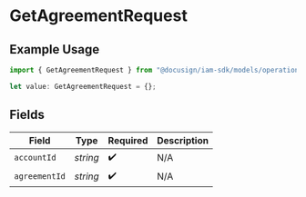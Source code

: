 # GetAgreementRequest

## Example Usage

```typescript
import { GetAgreementRequest } from "@docusign/iam-sdk/models/operations";

let value: GetAgreementRequest = {};
```

## Fields

| Field              | Type               | Required           | Description        |
| ------------------ | ------------------ | ------------------ | ------------------ |
| `accountId`        | *string*           | :heavy_check_mark: | N/A                |
| `agreementId`      | *string*           | :heavy_check_mark: | N/A                |